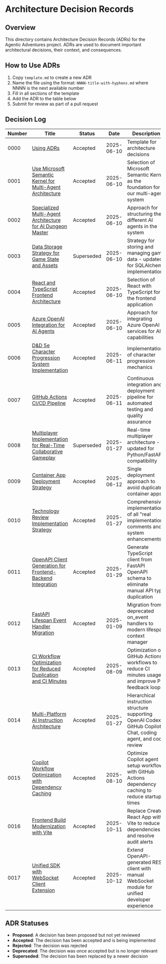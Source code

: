 # Architecture Decision Records

## Overview

This directory contains Architecture Decision Records (ADRs) for the Agentic Adventures project. ADRs are used to document important architectural decisions, their context, and consequences.

## How to Use ADRs

1. Copy `template.md` to create a new ADR
2. Name the file using the format: `NNNN-title-with-hyphens.md` where NNNN is the next available number
3. Fill in all sections of the template
4. Add the ADR to the table below
5. Submit for review as part of a pull request

## Decision Log

| Number | Title | Status | Date | Description |
|--------|-------|--------|------|-------------|
| 0000 | [Using ADRs](template.md) | Accepted | 2025-06-10 | Template for architecture decisions |
| 0001 | [Use Microsoft Semantic Kernel for Multi-Agent Architecture](0001-semantic-kernel-multi-agent-framework.md) | Accepted | 2025-06-10 | Selection of Microsoft Semantic Kernel as the foundation for our multi-agent system |
| 0002 | [Specialized Multi-Agent Architecture for AI Dungeon Master](0002-specialized-multi-agent-architecture.md) | Accepted | 2025-06-10 | Approach for structuring the different AI agents in the system |
| 0003 | [Data Storage Strategy for Game State and Assets](0003-data-storage-strategy.md) | Superseded | 2025-06-10 | Strategy for storing and managing game data - updated for SQLAlchemy implementation |
| 0004 | [React and TypeScript Frontend Architecture](0004-react-typescript-frontend.md) | Accepted | 2025-06-10 | Selection of React with TypeScript for the frontend application |
| 0005 | [Azure OpenAI Integration for AI Agents](0005-azure-openai-integration.md) | Accepted | 2025-06-10 | Approach for integrating Azure OpenAI services for AI capabilities |
| 0006 | [D&D 5e Character Progression System Implementation](0006-dnd-5e-character-progression-system.md) | Accepted | 2025-06-11 | Implementation of character progression mechanics |
| 0007 | [GitHub Actions CI/CD Pipeline](0007-github-actions-cicd-pipeline.md) | Accepted | 2025-06-11 | Continuous integration and deployment pipeline for automated testing and quality assurance |
| 0008 | [Multiplayer Implementation for Real-Time Collaborative Gameplay](0008-multiplayer-implementation.md) | Superseded | 2025-01-27 | Real-time multiplayer architecture - updated for Python/FastAPI compatibility |
| 0009 | [Container App Deployment Strategy](0009-container-app-deployment-strategy.md) | Accepted | 2025-06-12 | Single deployment approach to avoid duplicate container apps |
| 0010 | [Technology Review Implementation Strategy](0010-technology-review-implementation.md) | Accepted | 2025-01-27 | Comprehensive implementation of all "real implementation" comments and system enhancements |
| 0011 | [OpenAPI Client Generation for Frontend-Backend Integration](0011-openapi-client-generation.md) | Accepted | 2025-01-29 | Generate TypeScript client from FastAPI OpenAPI schema to eliminate manual API type duplication |
| 0012 | [FastAPI Lifespan Event Handler Migration](0012-fastapi-lifespan-migration.md) | Accepted | 2025-01-09 | Migration from deprecated on_event handlers to modern lifespan context manager |
| 0013 | [CI Workflow Optimization for Reduced Duplication and CI Minutes](0013-ci-workflow-optimization.md) | Accepted | 2025-08-09 | Optimization of GitHub Actions workflows to reduce CI minutes usage and improve PR feedback loops |
| 0014 | [Multi-Platform AI Instruction Architecture](0014-multi-platform-ai-instruction-architecture.md) | Accepted | 2025-01-27 | Hierarchical instruction structure supporting OpenAI Codex, GitHub Copilot Chat, coding agent, and code review |
| 0015 | [Copilot Workflow Optimization with Dependency Caching](0015-copilot-workflow-optimization-with-dependency-caching.md) | Accepted | 2025-08-10 | Optimize Copilot agent setup workflow with GitHub Actions dependency caching to reduce startup times |
| 0016 | [Frontend Build Modernization with Vite](0016-frontend-build-modernization.md) | Accepted | 2025-10-11 | Replace Create React App with Vite to reduce dependencies and resolve audit alerts |
| 0017 | [Unified SDK with WebSocket Client Extension](0017-unified-sdk-websocket-extension.md) | Accepted | 2025-10-12 | Extend OpenAPI-generated REST client with manual WebSocket module for unified developer experience |

## ADR Statuses

- **Proposed**: A decision has been proposed but not yet reviewed
- **Accepted**: The decision has been accepted and is being implemented
- **Rejected**: The decision was rejected
- **Deprecated**: The decision was once accepted but is no longer relevant
- **Superseded**: The decision has been replaced by a newer decision